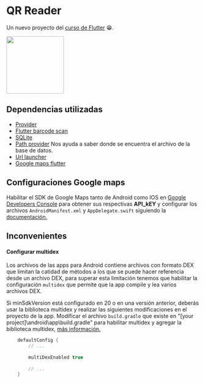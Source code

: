 # QR Reader

Un nuevo proyecto del [curso de Flutter](https://www.udemy.com/course/flutter-ios-android-fernando-herrera/) 😁.

<img src="./assets/GIF-220918_002052.gif" width="150">
<!-- ## Pendiente
- ✅ crear cada body para cada opción seleccionada
- ✅ simular lista de IP
- ✅ hacer funcional el scan button
- ✅Crear metodos del db provider
- ✅Crear scan list provider y respectivos metodos -->



## Dependencias utilizadas
- [Provider](https://pub.dev/packages/provider)
- [Flutter barcode scan](https://pub.dev/packages/flutter_barcode_scanner)
- [SQLite](https://pub.dev/packages/sqflite#-readme-tab-)
- [Path provider](https://pub.dev/packages/path_provider/install) Nos ayuda a saber donde se encuentra el archivo de la base de datos.
- [Url launcher](https://pub.dev/packages/url_launcher/install)
- [Google maps flutter](https://pub.dev/packages/google_maps_flutter/install)

## Configuraciones Google maps
Habilitar el SDK de Google Maps tanto de Android como IOS en [Google Developers Console](https://console.cloud.google.com/) para obtener sus respectivas **API_kEY** y configurar los archivos ``AndroidManifest.xml`` y ``AppDelegate.swift`` siguiendo la [documentación.](https://pub.dev/packages/google_maps_flutter)

## Inconvenientes

#### Configurar multidex
Los archivos de las apps para Android contiene archivos con formato DEX que limitan la catidad de métodos a los que se puede hacer referencia desde un archivo DEX, para superar esta limitación tenemos que habilitar la configuración ``multidex`` que permite que la app compile y lea varios archivos DEX.

Si minSdkVersion está configurado en 20 o en una versión anterior, deberás usar la biblioteca multidex y realizar las siguientes modificaciones en el proyecto de la app.
Modificar el archivo ``build.gradle`` que existe en "[your project]\android\app\build.gradle" para habilitar multidex y agregar la biblioteca multidex, [más información.](https://developer.android.com/studio/build/multidex)
```gradle
    defaultConfig {
        // ...
        
        multiDexEnabled true
        
        // ...
    }
```



